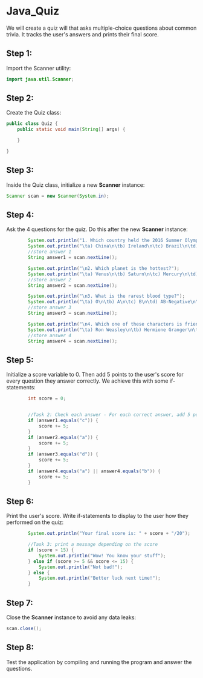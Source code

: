 # Java_Quiz
We will create a quiz will that asks multiple-choice questions about common trivia. It tracks the user's answers and prints their final score.

## Step 1:

Import the Scanner utility:

```java
import java.util.Scanner;
```

## Step 2:

Create the Quiz class:

```java
public class Quiz {
    public static void main(String[] args) {

    }

}
```

## Step 3:

Inside the Quiz class, initialize a new **Scanner** instance: 

```java
Scanner scan = new Scanner(System.in);
```

## Step 4: 

Ask the 4 questions for the quiz. Do this after the new **Scanner** instance:

```java
        System.out.println("1. Which country held the 2016 Summer Olympics?");
        System.out.println("\ta) China\n\tb) Ireland\n\tc) Brazil\n\td) Italy\n");
        //store answer 1
        String answer1 = scan.nextLine();

        System.out.println("\n2. Which planet is the hottest?");
        System.out.println("\ta) Venus\n\tb) Saturn\n\tc) Mercury\n\td) Mars\n");
        //store answer 2
        String answer2 = scan.nextLine();

        System.out.println("\n3. What is the rarest blood type?");
        System.out.println("\ta) O\n\tb) A\n\tc) B\n\td) AB-Negative\n");
        //store answer 3
        String answer3 = scan.nextLine();

        System.out.println("\n4. Which one of these characters is friends with Harry Potter?");
        System.out.println("\ta) Ron Weasley\n\tb) Hermione Granger\n\tc) Draco Malfoy\n");
        //store answer 4
        String answer4 = scan.nextLine();
```

## Step 5:

Initialize a score variable to 0. Then add 5 points to the user's score for every question they answer correctly. We achieve this with some if-statements:

```java
        int score = 0;


        //Task 2: Check each answer - For each correct answer, add 5 points to the score. 
        if (answer1.equals("c")) {
            score += 5;
        }
        if (answer2.equals("a")) {
            score += 5;
        }
        if (answer3.equals("d")) {
            score += 5;
        }
        if (answer4.equals("a") || answer4.equals("b")) {
            score += 5;
        } 
```

## Step 6: 

Print the user's score. Write if-statements to display to the user how they performed on the quiz:

```java
        System.out.println("Your final score is: " + score + "/20");

        //Task 3: print a message depending on the score
        if (score > 15) {
            System.out.println("Wow! You know your stuff");
        } else if (score >= 5 && score <= 15) {
            System.out.println("Not bad!");
        } else {
            System.out.println("Better luck next time!");
        }
```

## Step 7:

Close the **Scanner** instance to avoid any data leaks:

```java
scan.close();
```

## Step 8: 

Test the application by compiling and running the program and answer the questions. 